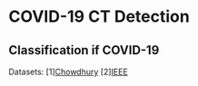 # COVID-19 CT Detection
## Classification if  COVID-19





Datasets:
[1][Chowdhury](https://www.kaggle.com/tawsifurrahman/covid19-radiography-database)
[2][IEEE]()